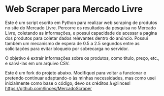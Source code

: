 # Web Scraper para Mercado Livre

Este é um script escrito em Python para realizar web scraping de produtos no site do Mercado Livre. Percorre os resultados da pesquisa no Mercado Livre, coletando as informações, e possui capacidade de acessar a pagina dos produtos para coletar dados relevantes dentro do anúncio. Possui também um mecanismo de espera de 0.5 a 2.5 segundos entre as solicitações para evitar bloqueio por sobrecarga no servidor.

O objetivo é extrair informações sobre os produtos, como título, preço, etc., e salvá-las em um arquivo CSV.

Este é um fork do projeto abaixo. Modifiquei para voltar a funcionar e pretendo continuar adaptando-o às minhas necessidades, mas como usei inicialmente como base o código, devo os créditos à @linces!
https://github.com/linces/MercadoScraper